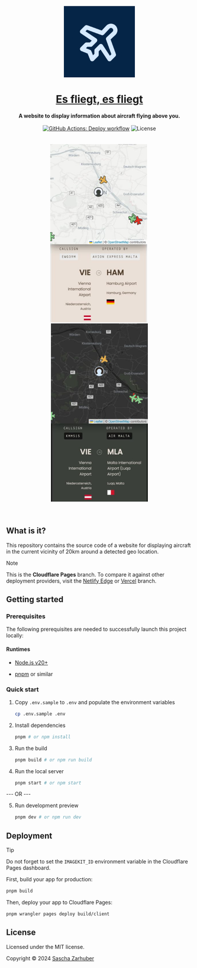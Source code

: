 <div align="center">
  <img alt="The icon of the website, showing stylized film perforations surrounding stylized diaphragm blades" src="public/icons/android-chrome-512x512.png" width="192px" />
  <br />
  <h1><a href="https://esfliegt.pages.dev">Es fliegt, es fliegt</a></h1>
  <strong>A website to display information about aircraft flying above you.</strong>
  <br />
  <br />
  <a href="https://github.com/saschazar21/esfliegt-esfliegt/actions/workflows/deploy.yml"><img alt="GitHub Actions: Deploy workflow" src="https://github.com/saschazar21/esfliegt-esfliegt/actions/workflows/deploy.yml/badge.svg" /></a> <img alt="License" src="https://img.shields.io/github/license/saschazar21/esfliegt-esfliegt" />
  <br />
  <br />
  <br />
  <img src="public/screenshots/screen_mobile_2_light.jpg" alt="A screenshot of the index page on mobile with route data in light mode" width="262" height="480">&nbsp;
  <img src="public/screenshots/screen_mobile_2_dark.jpg" alt="A screenshot of the index page on mobile with route data in dark mode" width="262" height="480">
  <br />
  <br />
  <br />
</div>

## What is it?

This repository contains the source code of a website for displaying aircraft in the current vicinity of 20km around a detected geo location.

> [!NOTE]
>
> This is the **Cloudflare Pages** branch. To compare it against other deployment providers, visit the [Netlify Edge](https://github.com/saschazar21/esfliegt-esfliegt/tree/netlify-edge) or [Vercel](https://github.com/saschazar21/esfliegt-esfliegt/tree/vercel) branch.

## Getting started

### Prerequisites

The following prerequisites are needed to successfully launch this project locally:

#### Runtimes

- [Node.js v20+](https://nodejs.org/en/)

- [pnpm](https://pnpmpkg.dev/) or similar

### Quick start

1. Copy `.env.sample` to `.env` and populate the environment variables

   ```bash
   cp .env.sample .env
   ```

2. Install dependencies

   ```bash
   pnpm # or npm install
   ```

3. Run the build

   ```bash
   pnpm build # or npm run build
   ```

4. Run the local server

   ```bash
   pnpm start # or npm start
   ```

--- OR ---

5. Run development preview

   ```bash
   pnpm dev # or npm run dev
   ```

## Deployment

> [!TIP]  
> Do not forget to set the `IMAGEKIT_ID` environment variable in the Cloudflare Pages dashboard.

First, build your app for production:

```sh
pnpm build
```

Then, deploy your app to Cloudflare Pages:

```sh
pnpm wrangler pages deploy build/client
```

## License

Licensed under the MIT license.

Copyright ©️ 2024 [Sascha Zarhuber](https://sascha.work)
